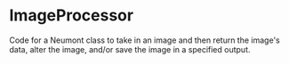 # ImageProcessor
 
Code for a Neumont class to take in an image and then return the image's data, alter the image, and/or save the image in a specified output.
